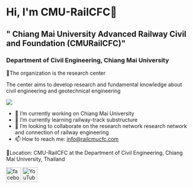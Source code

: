 # Hi, I'm CMU-RailCFC👋

## " Chiang Mai University Advanced Railway Civil and Foundation (CMURailCFC)" 
### Department of Civil Engineering, Chiang Mai University 

👩‍The organization is the research center

The center aims to develop research and fundamental knowledge about civil engineering and geotechnical engineering


![](https://scontent.fcnx4-1.fna.fbcdn.net/v/t39.30808-6/320709853_559580255585112_600253108623170712_n.jpg?_nc_cat=103&ccb=1-7&_nc_sid=e3f864&_nc_eui2=AeFmR9TuWbTOtpWfYcDjuX7b-xYvxEQCbe_7Fi_ERAJt7_A6yb7K14sVF088EJQB5odZYmXTzmLTwzVu-1wGekzc&_nc_ohc=tYFJUULmKnkAX_3WRyx&_nc_zt=23&_nc_ht=scontent.fcnx4-1.fna&oh=00_AfAmhRqAiV61H7AssMx1P_Hd7U89Vt5QCXg1tvhTC4KU4A&oe=63ADCCE6)


- 🔭 I’m currently working on Chiang Mai University 
- 🌱 I’m currently learning railway-track substructure 
- 👯 I’m looking to collaborate on the research network research network and connection of railway engineering 
- 📫 How to reach me: info@railcmucfc.com 

📍Location: CMU-RailCFC at the Department of Civil Engineering, Chiang Mai University, Thailand

[<img src='https://cdn.jsdelivr.net/npm/simple-icons@3.0.1/icons/facebook.svg' alt='facebook' height='40'>](https://www.facebook.com/CMURAILCFC)  [<img src='https://cdn.jsdelivr.net/npm/simple-icons@3.0.1/icons/youtube.svg' alt='YouTube' height='40'>](https://www.youtube.com/channel/@cmurailcfc)  












